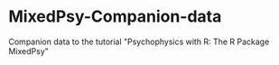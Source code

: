 # MixedPsy-Companion-data
Companion data to the tutorial "Psychophysics with R: The R Package MixedPsy"
